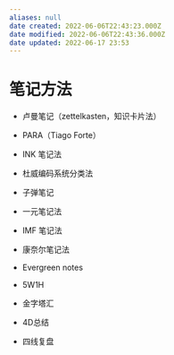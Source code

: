 ```yaml
---
aliases: null
date created: 2022-06-06T22:43:23.000Z
date modified: 2022-06-06T22:43:36.000Z
date updated: 2022-06-17 23:53
---
```


# 笔记方法

- 卢曼笔记（zettelkasten，知识卡片法）

- PARA（Tiago Forte）

- INK 笔记法

- 杜威编码系统分类法

- 子弹笔记

- 一元笔记法

- IMF 笔记法

- 康奈尔笔记法

- Evergreen notes

- 5W1H

- 金字塔汇

- 4D总结

- 四线复盘
